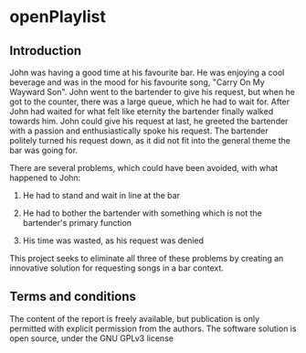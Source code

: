 openPlaylist
==
Introduction
--
John was having a good time at his favourite bar. He was enjoying a cool beverage and was in the mood for his favourite song, "Carry On My Wayward Son". 
John went to the bartender to give his request, but when he got to the counter, there was a large queue, which he had to wait for. After John had waited for what felt like eternity the bartender finally walked towards him. John could give his request at last, he greeted the bartender with a passion and enthusiastically spoke his request. The bartender politely turned his request down, as it did not fit into the general theme the bar was going for.

There are several problems, which could have been avoided, with what happened to John: 

1. He had to stand and wait in line at the bar

2. He had to bother the bartender with something which is not the bartender's primary function

3. His time was wasted, as his request was denied

This project seeks to eliminate all three of these problems by creating an innovative solution for requesting songs in a bar context.

Terms and conditions
--
The content of the report is freely available, but publication is only permitted with explicit permission from the authors.
The software solution is open source, under the GNU GPLv3 license
